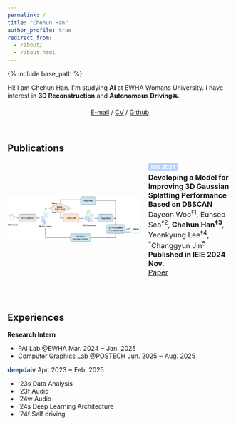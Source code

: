 ```yaml
---
permalink: /
title: "Chehun Han"
author_profile: true
redirect_from: 
  - /about/
  - /about.html
---
```


{% include base_path %}

Hi! I am Chehun Han. I'm studying **AI** at EWHA Womans University. I have interest in **3D Reconstruction** and **Autonomous Driving**🚘.

<p align="center">
  <a href="chehunhan16@gmail.com">E-mail</a> /
  <a href="/path/to/your_cv.pdf" target="_blank">CV</a> /
  <a href="https://github.com/chehun16">Github</a>
</p>


<br>

Publications
------


<div style="display: flex; gap: 16px; align-items: center; margin-bottom: 32px;">
  <img src="/images/3dgs.png" alt="3dgs"
       style="width: 300px; object-fit: cover; border-radius: 5px;">
  <div style="font-size: 16px;">
    <div style="background-color: #b7d3ffff; color: white; font-size: 12px; font-weight: bold;
                padding: 2px 6px; border-radius: 4px; display: inline-block; margin-bottom: 4px;">
      IEIE 2024
    </div><br>
    <span class="papertitle" style="font-size: 16px;"><strong>Developing a Model for Improving 3D Gaussian Splatting Performance Based on DBSCAN</strong></span><br>
    Dayeon Woo<sup>‡1</sup>, Eunseo Seo<sup>‡2</sup>, <strong>Chehun Han<sup>‡3</sup></strong>, Yeonkyung Lee<sup>‡4</sup>, <sup>*</sup>Changgyun Jin<sup>5</sup><br>
    <strong>Published in IEIE 2024 Nov.</strong><br>
    <a href="/files/paper1.pdf" target="_blank">Paper</a>
  </div>
</div>

<br>

Experiences
------

**Research Intern**
- PAI Lab @EWHA Mar. 2024 ~ Jan. 2025
- [Computer Graphics Lab](https://cg.postech.ac.kr/) @POSTECH Jun. 2025 ~ Aug. 2025


<a href="https://deepdaiv.oopy.io/" style="color: #264a8e; text-decoration: none;">**deepdaiv**</a> Apr. 2023 ~ Feb. 2025
- '23s Data Analysis
- '23f Audio
- ‘24w Audio
- ‘24s Deep Learning Architecture
- '24f Self driving

